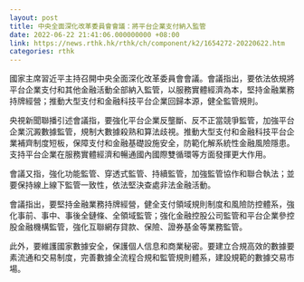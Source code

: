 ```yaml
---
layout: post
title: 中央全面深化改革委員會會議：將平台企業支付納入監管
date: 2022-06-22 21:41:06.000000000 +08:00
link: https://news.rthk.hk/rthk/ch/component/k2/1654272-20220622.htm
categories: rthk
---
```


國家主席習近平主持召開中央全面深化改革委員會會議。會議指出，要依法依規將平台企業支付和其他金融活動全部納入監管，以服務實體經濟為本，堅持金融業務持牌經營；推動大型支付和金融科技平台企業回歸本源，健全監管規則。

央視新聞聯播引述會議指，要強化平台企業反壟斷、反不正當競爭監管，加強平台企業沉澱數據監管，規制大數據殺熟和算法歧視。推動大型支付和金融科技平台企業補齊制度短板，保障支付和金融基礎設施安全，防範化解系統性金融風險隱患。支持平台企業在服務實體經濟和暢通國內國際雙循環等方面發揮更大作用。

會議又指，強化功能監管、穿透式監管、持續監管，加強監管協作和聯合執法；並要保持線上線下監管一致性，依法堅決查處非法金融活動。

會議指出，要堅持金融業務持牌經營，健全支付領域規則制度和風險防控體系，強化事前、事中、事後全鏈條、全領域監管；強化金融控股公司監管和平台企業參控股金融機構監管，強化互聯網存貸款、保險、證券基金等業務監管。

此外，要維護國家數據安全，保護個人信息和商業秘密。要建立合規高效的數據要素流通和交易制度，完善數據全流程合規和監管規則體系，建設規範的數據交易市場。

